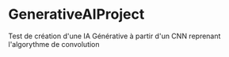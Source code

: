 # GenerativeAIProject
Test de création d'une IA Générative à partir d'un CNN reprenant l'algorythme de convolution
